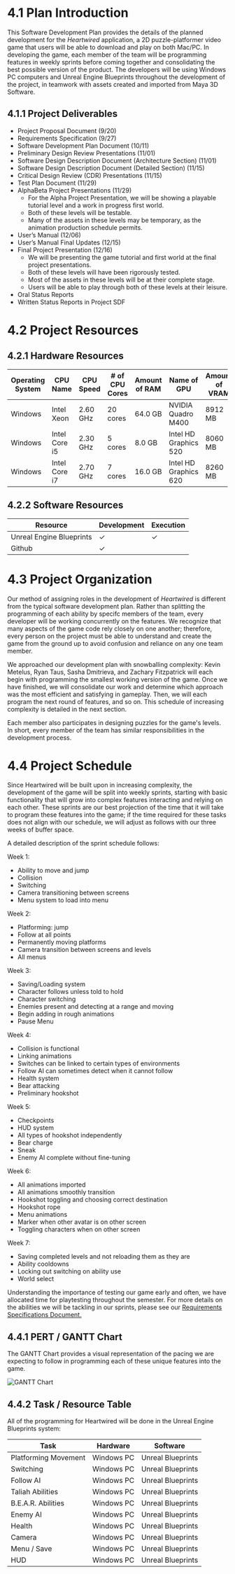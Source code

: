 # 4.1   Plan Introduction

This Software Development Plan provides the details of the planned development for the *Heartwired* application, a 2D puzzle-platformer video game that users will be able to download and play on both Mac/PC. In developing the game, each member of the team will be programming features in weekly sprints before coming together and consolidating the best possible version of the product. The developers will be using Windows PC computers and Unreal Engine Blueprints throughout the development of the project, in teamwork with assets created and imported from Maya 3D Software. 

## 4.1.1 Project Deliverables

* Project Proposal Document (9/20)
* Requirements Specification (9/27)
* Software Development Plan Document (10/11)
* Preliminary Design Review Presentations (11/01)
* Software Design Description Document (Architecture Section) (11/01) 
* Software Design Description Document (Detailed Section) (11/15)
* Critical Design Review (CDR) Presentations (11/15)
* Test Plan Document (11/29)
* AlphaBeta Project Presentations (11/29)
  * For the Alpha Project Presentation, we will be showing a playable tutorial level and a work in progress first world. 
  * Both of these levels will be testable.
  * Many of the assets in these levels may be temporary, as the animation production schedule permits. 
* User’s Manual (12/06)
* User’s Manual Final Updates (12/15) 
* Final Project Presentation (12/16)
  * We will be presenting the game tutorial and first world at the final project presentations. 
  * Both of these levels will have been rigorously tested.
  * Most of the assets in these levels will be at their complete stage. 
  * Users will be able to play through both of these levels at their leisure. 
* Oral Status Reports
* Written Status Reports in Project SDF

# 4.2   Project Resources
## 4.2.1 Hardware Resources

| Operating System  | CPU Name  | CPU Speed | # of CPU Cores | Amount of RAM | Name of GPU | Amount of VRAM | Purpose |   
|---|---|---|---|---|---|---|---|
| Windows | Intel Xeon | 2.60 GHz | 20 cores | 64.0 GB | NVIDIA Quadro M400 | 8912 MB | Development |
| Windows | Intel Core i5 | 2.30 GHz | 5 cores | 8.0 GB | Intel HD Graphics 520 | 8060 MB | Development |
| Windows | Intel Core i7 | 2.70 GHz | 7 cores | 16.0 GB | Intel HD Graphics 620 | 8260 MB | Development |

## 4.2.2 Software Resources 

| Resource  | Development | Execution |   
|---|---|---|
| Unreal Engine Blueprints | ✓  | ✓ |
| Github | ✓ |  |

# 4.3 Project Organization

Our method of assigning roles in the development of *Heartwired* is different from the typical software development plan. Rather than splitting the programming of each ability by specifc members of the team, every developer will be working concurrently on the features. We recognize that many aspects of the game code rely closely on one another; therefore, every person on the project must be able to understand and create the game from the ground up to avoid confusion and reliance on any one team member. 

We approached our development plan with snowballing complexity: Kevin Metelus, Ryan Taus, Sasha Dmitrieva, and Zachary Fitzpatrick will each begin with programming the smallest working version of the game. Once we have finished, we will consolidate our work and determine which approach was the most efficient and satisfying in gameplay. Then, we will each program the next round of features, and so on. This schedule of increasing complexity is detailed in the next section.

Each member also participates in designing puzzles for the game's levels. In short, every member of the team has similar responsibilities in the development process. 

# 4.4 Project Schedule 

Since Heartwired will be built upon in increasing complexity, the development of the game will be split into weekly sprints, starting with basic functionality that will grow into complex features interacting and relying on each other. These sprints are our best projection of the time that it will take to program these features into the game; if the time required for these tasks does not align with our schedule, we will adjust as follows with our three weeks of buffer space.

A detailed description of the sprint schedule follows:

Week 1:
  * Ability to move and jump
  * Collision
  * Switching
  * Camera transitioning between screens
  * Menu system to load into menu

Week 2:
  * Platforming: jump
  * Follow at all points
  * Permanently moving platforms
  * Camera transition between screens and levels
  * All menus
  
Week 3:
  * Saving/Loading system
  * Character follows unless told to hold
  * Character switching
  * Enemies present and detecting at a range and moving
  * Begin adding in rough animations
  * Pause Menu

Week 4:
  * Collision is functional
  * Linking animations
  * Switches can be linked to certain types of environments
  * Follow AI can sometimes detect when it cannot follow
  * Health system
  * Bear attacking
  * Preliminary hookshot

Week 5:
  * Checkpoints
  * HUD system
  * All types of hookshot independently
  * Bear charge
  * Sneak
  * Enemy AI complete without fine-tuning

Week 6:
  * All animations imported
  * All animations smoothly transition
  * Hookshot toggling and choosing correct destination
  * Hookshot rope
  * Menu animations
  * Marker when other avatar is on other screen
  * Toggling characters when on other screen
  
Week 7: 
  * Saving completed levels and not reloading them as they are
  * Ability cooldowns
  * Locking out switching on ability use
  * World select

Understanding the importance of testing our game early and often, we have allocated time for playtesting throughout the semester. For more details on the abilities we will be tackling in our sprints, please see our [Requirements Specifications Document.](requirements-specifications.md)  

## 4.4.1 PERT / GANTT Chart

The GANTT Chart provides a visual representation of the pacing we are expecting to follow in programming each of these unique features into the game. 

![GANTT Chart](https://raw.githubusercontent.com/sashadmitrieva96/cyberwitch/master/docs/ganttchart.JPG)

## 4.4.2 Task / Resource Table

All of the programming for Heartwired will be done in the Unreal Engine Blueprints system:

| Task | Hardware | Software |   
|---|---|---|
| Platforming Movement | Windows PC | Unreal Blueprints | 
| Switching | Windows PC | Unreal Blueprints | 
| Follow AI | Windows PC | Unreal Blueprints | 
| Taliah Abilities | Windows PC | Unreal Blueprints | 
| B.E.A.R. Abilities | Windows PC | Unreal Blueprints | 
| Enemy AI | Windows PC | Unreal Blueprints | 
| Health | Windows PC | Unreal Blueprints | 
| Camera | Windows PC | Unreal Blueprints | 
| Menu / Save | Windows PC | Unreal Blueprints | 
| HUD | Windows PC | Unreal Blueprints | 










